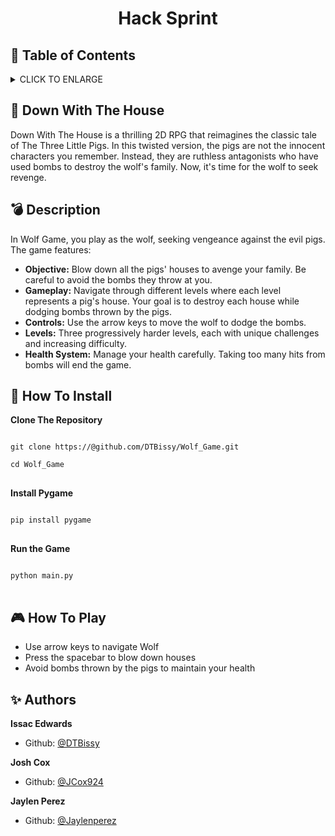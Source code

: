 # <p align="center">Hack Sprint</p>

## :bookmark: Table of Contents
<details>
        <summary>
        CLICK TO ENLARGE
        </summary>
        :wolf: <a href="#down with the house">Down With The House</a>
        <br>
        :bomb: <a href="#description">Description</a>
        <br>
        :floppy_disk: <a href="#how to install">How To Install</a>
        <br>
        :video_game: <a href="#how to play">How To Play</a>
        <br>
        :sparkles: <a href="#authors">Authors</a>
</details>

## :wolf: <span id="down with the house">Down With The House</span>
Down With The House is a thrilling 2D RPG that reimagines the classic tale of The Three Little Pigs. In this twisted version, the pigs are not the innocent characters you remember. Instead, they are ruthless antagonists who have used bombs to destroy the wolf's family. Now, it's time for the wolf to seek revenge.
## :bomb: <span id="description">Description</span>
In Wolf Game, you play as the wolf, seeking vengeance against the evil pigs. The game features:

- **Objective:** Blow down all the pigs' houses to avenge your family. Be careful to avoid the bombs they throw at you.
- **Gameplay:** Navigate through different levels where each level represents a pig's house. Your goal is to destroy each house while dodging bombs thrown by the pigs.
- **Controls:** Use the arrow keys to move the wolf to dodge the bombs.
- **Levels:** Three progressively harder levels, each with unique challenges and increasing difficulty.
- **Health System:** Manage your health carefully. Taking too many hits from bombs will end the game.


## :floppy_disk: <span id="how to install">How To Install</span>

**Clone The Repository**
<pre style="overflow-x: auto; white-space: pre-wrap;">
<code>
git clone https://@github.com/DTBissy/Wolf_Game.git

cd Wolf_Game
</code>
</pre>

**Install Pygame**
<pre style="overflow-x: auto; white-space: pre-wrap;">
<code>
pip install pygame
</code>
</pre>

**Run the Game**
<pre style="overflow-x: auto; white-space: pre-wrap;">
<code>
python main.py
</code>
</pre>

## :video_game: <span id="how to play">How To Play</span>
- Use arrow keys to navigate Wolf
- Press the spacebar to blow down houses
- Avoid bombs thrown by the pigs to maintain your health


## :sparkles: <span id="authors">Authors</span>
**Issac Edwards**
- Github: [@DTBissy](https://github.com/DTBissy)

**Josh Cox**
- Github: [@JCox924](https://github.com/JCox924)

**Jaylen Perez**
- Github: [@Jaylenperez](https://github.com/Jaylenperez)